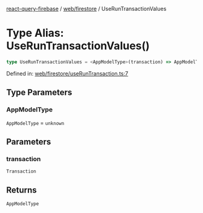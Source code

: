[react-query-firebase](../../../modules.md) / [web/firestore](../index.md) / UseRunTransactionValues

# Type Alias: UseRunTransactionValues()

```ts
type UseRunTransactionValues = <AppModelType>(transaction) => AppModelType;
```

Defined in: [web/firestore/useRunTransaction.ts:7](https://github.com/vpishuk/react-query-firebase/blob/10e2945f75363a784c3dfc0e90b9f7a489dcc848/web/firestore/useRunTransaction.ts#L7)

## Type Parameters

### AppModelType

`AppModelType` = `unknown`

## Parameters

### transaction

`Transaction`

## Returns

`AppModelType`
